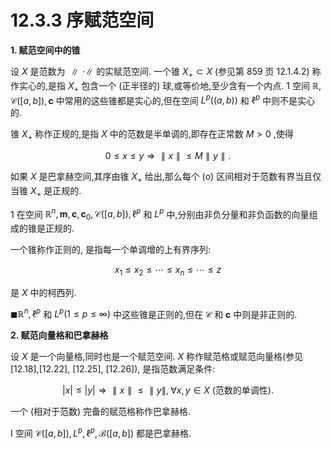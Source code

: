 # 12.3.3 序赋范空间

**1. 赋范空间中的锥**

设 $X$ 是范数为 $\parallel  \cdot  \parallel$ 的实赋范空间. 一个锥 ${X}_{ + } \subset  X$ (参见第 859 页 12.1.4.2) 称作实心的,是指 ${X}_{ + }$ 包含一个 (正半径的) 球,或等价地,至少含有一个内点. 1 空间 $\mathbb{R},\mathcal{C}\left( \left\lbrack  {a, b}\right\rbrack  \right) ,\mathbf{c}$ 中常用的这些锥都是实心的,但在空间 ${L}^{p}\left( \left( {a, b}\right) \right)$ 和 ${\ell }^{p}$ 中则不是实心的.

锥 ${X}_{ + }$ 称作正规的,是指 $X$ 中的范数是半单调的,即存在正常数 $M > 0$ ,使得

$$
0 \leq  x \leq  y \Rightarrow  \parallel x\parallel  \leq  M\parallel y\parallel . \tag{12.92}
$$

如果 $X$ 是巴拿赫空间,其序由锥 ${X}_{ + }$ 给出,那么每个 (o) 区间相对于范数有界当且仅当锥 ${X}_{ + }$ 是正规的.

1 在空间 ${\mathbb{R}}^{n},\mathbf{m},\mathbf{c},{\mathbf{c}}_{0},\mathcal{C}\left( \left\lbrack  {a, b}\right\rbrack  \right) ,{\ell }^{p}$ 和 ${L}^{p}$ 中,分别由非负分量和非负函数的向量组成的锥是正规的.

一个锥称作正则的, 是指每一个单调增的上有界序列:

$$
{x}_{1} \leq  {x}_{2} \leq  \cdots  \leq  {x}_{n} \leq  \cdots  \leq  z \tag{12.93}
$$

是 $X$ 中的柯西列.

$\blacksquare {\mathbb{R}}^{n},{\ell }^{p}$ 和 ${L}^{p}\left( {1 \leq  p \leq  \infty }\right)$ 中这些锥是正则的,但在 $\mathcal{C}$ 和 $\mathbf{c}$ 中则是非正则的.

**2. 赋范向量格和巴拿赫格**

设 $X$ 是一个向量格,同时也是一个赋范空间. $X$ 称作赋范格或赋范向量格(参见 [12.18],[12.22], [12.25], [12.26]), 是指范数满足条件:

$$
\left| x\right|  \leq  \left| y\right|  \Rightarrow  \parallel x\parallel  \leq  \parallel y\parallel ,\;\forall x, y \in  X\text{ (范数的单调性). } \tag{12.94}
$$

一个 (相对于范数) 完备的赋范格称作巴拿赫格.

I 空间 $\mathcal{C}\left( \left\lbrack  {a, b}\right\rbrack  \right) ,{L}^{p},{\ell }^{p},\mathcal{B}\left( \left\lbrack  {a, b}\right\rbrack  \right)$ 都是巴拿赫格.
